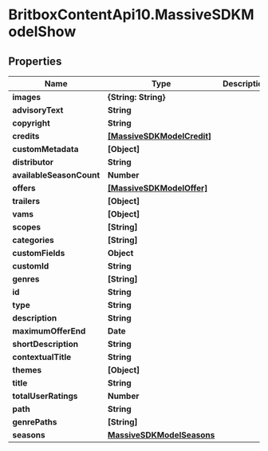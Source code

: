# BritboxContentApi10.MassiveSDKModelShow

## Properties
Name | Type | Description | Notes
------------ | ------------- | ------------- | -------------
**images** | **{String: String}** |  | [optional] 
**advisoryText** | **String** |  | [optional] 
**copyright** | **String** |  | [optional] 
**credits** | [**[MassiveSDKModelCredit]**](MassiveSDKModelCredit.md) |  | [optional] 
**customMetadata** | **[Object]** |  | [optional] 
**distributor** | **String** |  | [optional] 
**availableSeasonCount** | **Number** |  | [optional] 
**offers** | [**[MassiveSDKModelOffer]**](MassiveSDKModelOffer.md) |  | [optional] 
**trailers** | **[Object]** |  | [optional] 
**vams** | **[Object]** |  | [optional] 
**scopes** | **[String]** |  | [optional] 
**categories** | **[String]** |  | [optional] 
**customFields** | **Object** |  | [optional] 
**customId** | **String** |  | [optional] 
**genres** | **[String]** |  | [optional] 
**id** | **String** |  | [optional] 
**type** | **String** |  | [optional] 
**description** | **String** |  | [optional] 
**maximumOfferEnd** | **Date** |  | [optional] 
**shortDescription** | **String** |  | [optional] 
**contextualTitle** | **String** |  | [optional] 
**themes** | **[Object]** |  | [optional] 
**title** | **String** |  | [optional] 
**totalUserRatings** | **Number** |  | [optional] 
**path** | **String** |  | [optional] 
**genrePaths** | **[String]** |  | [optional] 
**seasons** | [**MassiveSDKModelSeasons**](MassiveSDKModelSeasons.md) |  | [optional] 


